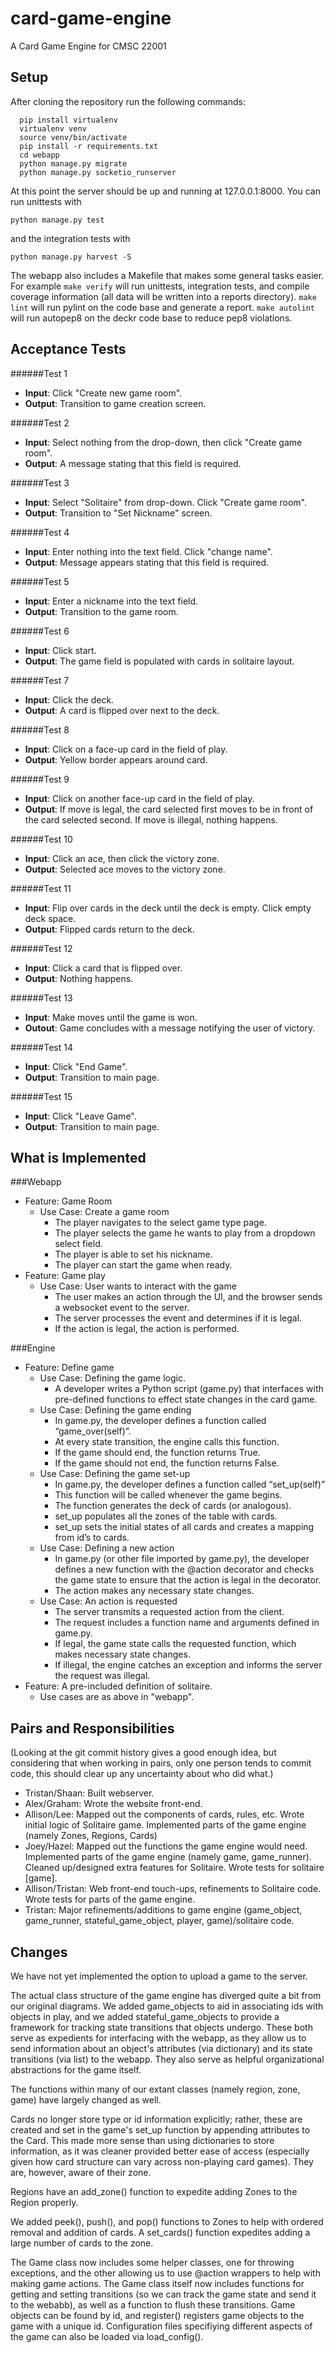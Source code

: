 card-game-engine
================

A Card Game Engine for CMSC 22001


Setup
-----

After cloning the repository run the following commands:
```
  pip install virtualenv
  virtualenv venv
  source venv/bin/activate
  pip install -r requirements.txt
  cd webapp
  python manage.py migrate
  python manage.py socketio_runserver
```
  
At this point the server should be up and running at 127.0.0.1:8000. You can run unittests with 
```
python manage.py test 
```
and the integration tests with 
```
python manage.py harvest -S
```
The webapp also includes a Makefile that makes some general tasks easier. For
example `make verify` will run unittests, integration tests, and compile 
coverage information (all data will be written into a reports directory).
`make lint` will run pylint on the code base and generate a report. `make autolint`
will run autopep8 on the deckr code base to reduce pep8 violations.

Acceptance Tests
-----

######Test 1
  * **Input**: Click "Create new game room". 
  * **Output**: Transition to game creation screen.

######Test 2
  * **Input**: Select nothing from the drop-down, then click "Create game room".
  * **Output**: A message stating that this field is required. 

######Test 3
  * **Input**: Select "Solitaire" from drop-down. Click "Create game room".
  * **Output**: Transition to "Set Nickname" screen.

######Test 4
  * **Input**: Enter nothing into the text field. Click "change name".
  * **Output**: Message appears stating that this field is required.

######Test 5
  * **Input**: Enter a nickname into the text field.
  * **Output**: Transition to the game room.

######Test 6
  * **Input**: Click start.
  * **Output**: The game field is populated with cards in solitaire layout.

######Test 7
  * **Input**: Click the deck.
  * **Output**: A card is flipped over next to the deck.

######Test 8
  * **Input**: Click on a face-up card in the field of play. 
  * **Output**: Yellow border appears around card.

######Test 9
 * **Input**: Click on another face-up card in the field of play.
 * **Output**: If move is legal, the card selected first moves to be in front of the card selected second. If move is illegal, nothing happens.

######Test 10
  * **Input**: Click an ace, then click the victory zone.
  * **Output**: Selected ace moves to the victory zone.

######Test 11
  * **Input**: Flip over cards in the deck until the deck is empty. Click empty deck space.
  * **Output**: Flipped cards return to the deck.

######Test 12
  * **Input**: Click a card that is flipped over.
  * **Output**: Nothing happens.

######Test 13
  * **Input**: Make moves until the game is won. 
  * **Outout**: Game concludes with a message notifying the user of victory.

######Test 14
  * **Input**: Click "End Game".
  * **Output**: Transition to main page.

######Test 15
  * **Input**: Click "Leave Game".
  * **Output**: Transition to main page.



What is Implemented
-----

###Webapp
* Feature: Game Room
  * Use Case: Create a game room
    * The player navigates to the select game type page.
    * The player selects the game he wants to play from a dropdown select field.
    * The player is able to set his nickname.
    * The player can start the game when ready.
* Feature: Game play
  * Use Case: User wants to interact with the game
    * The user makes an action through the UI, and the browser sends a websocket event to the server.
    * The server processes the event and determines if it is legal.
    * If the action is legal, the action is performed.


###Engine
* Feature: Define game
  * Use Case: Defining the game logic.
    * A developer writes a Python script (game.py) that interfaces with pre-defined functions to effect state changes in the card game.
  * Use Case: Defining the game ending
    * In game.py, the developer defines a function called “game_over(self)”.
    * At every state transition, the engine calls this function.
    * If the game should end, the function returns True.
    * If the game should not end, the function returns False.
  * Use Case: Defining the game set-up
    * In game.py, the developer defines a function called “set_up(self)”
    * This function will be called whenever the game begins.
    * The function generates the deck of cards (or analogous).
    * set_up populates all the zones of the table with cards.
    * set_up sets the initial states of all cards and creates a mapping from id’s to cards.
  * Use Case: Defining a new action
    * In game.py (or other file imported by game.py), the developer defines a new function with the @action decorator and checks the game state to ensure that the action is legal in the decorator.
    * The action makes any necessary state changes.
  * Use Case: An action is requested
    * The server transmits a requested action from the client.
    * The request includes a function name and arguments defined in game.py.
    * If legal, the game state calls the requested function, which makes necessary state changes.
    * If illegal, the engine catches an exception and informs the server the request was illegal.
* Feature: A pre-included definition of solitaire.
  * Use cases are as above in "webapp".



Pairs and Responsibilities
-----

(Looking at the git commit history gives a good enough idea, but considering that when working in pairs, only one person tends to commit code, this should clear up any uncertainty about who did what.)

* Tristan/Shaan: Built webserver.
* Alex/Graham: Wrote the website front-end.
* Allison/Lee: Mapped out the components of cards, rules, etc. Wrote initial logic of Solitaire game. Implemented parts of the game engine (namely Zones, Regions, Cards)
* Joey/Hazel: Mapped out the functions the game engine would need. Implemented parts of the game engine (namely game, game_runner). Cleaned up/designed extra features for Solitaire. Wrote tests for solitaire [game].
* Allison/Tristan: Web front-end touch-ups, refinements to Solitaire code. Wrote tests for parts of the game engine.
* Tristan: Major refinements/additions to game engine (game_object, game_runner, stateful_game_object, player, game)/solitaire code.



Changes
-----
We have not yet implemented the option to upload a game to the server.

The actual class structure of the game engine has diverged quite a bit from our original diagrams. We added game_objects to aid in associating ids with objects in play, and we added stateful_game_objects to provide a framework for tracking state transitions that objects undergo. These both serve as expedients for interfacing with the webapp, as they allow us to send information about an object's attributes (via dictionary) and its state transitions (via list) to the webapp. They also serve as helpful organizational abstractions for the game itself. 

The functions within many of our extant classes (namely region, zone, game) have largely changed as well. 

Cards no longer store type or id information explicitly; rather, these are created and set in the game's set_up function by appending attributes to the Card. This made more sense than using dictionaries to store information, as it was cleaner provided better ease of access (especially given how card structure can vary across non-playing card games). They are, however, aware of their zone.

Regions have an add_zone() function to expedite adding Zones to the Region properly.

We added peek(), push(), and pop() functions to Zones to help with ordered removal and addition of cards. A set_cards() function expedites adding a large number of cards to the zone.

The Game class now includes some helper classes, one for throwing exceptions, and the other allowing us to use @action wrappers to help with making game actions. The Game class itself now includes functions for getting and setting transitions (so we can track the game state and send it to the webabb), as well as a function to flush these transitions. Game objects can be found by id, and register() registers game objects to the game with a unique id. Configuration files specifiying different aspects of the game can also be loaded via load_config().
